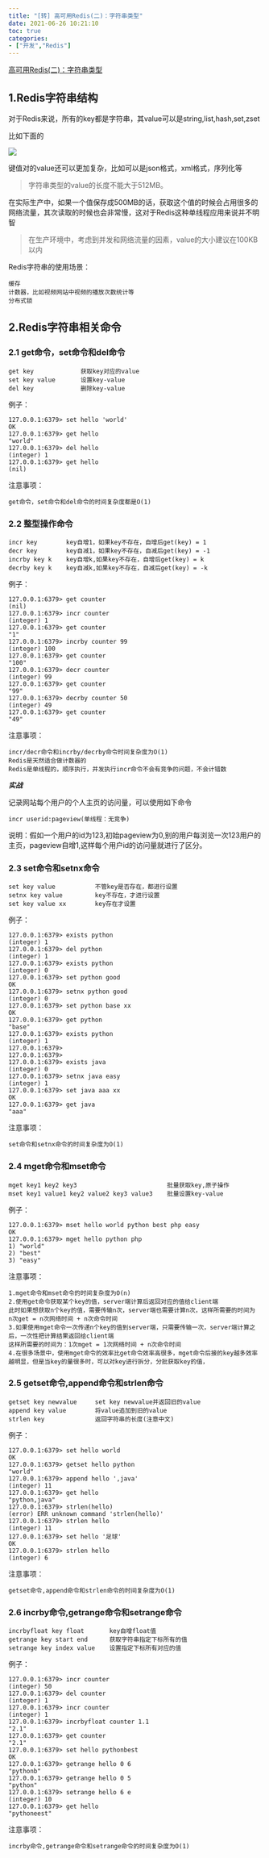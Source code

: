 ```yaml
---
title: "[转] 高可用Redis(二)：字符串类型"
date: 2021-06-26 10:21:10
toc: true
categories:
- ["开发","Redis"]
---
```


[高可用Redis(二)：字符串类型](https://www.cnblogs.com/renpingsheng/p/9774352.html)





## 1.Redis字符串结构

对于Redis来说，所有的key都是字符串，其value可以是string,list,hash,set,zset

比如下面的

![](https://file.wulicode.com/yuque/202208/04/23/0301U5Xe65tV.jpeg)

键值对的value还可以更加复杂，比如可以是json格式，xml格式，序列化等

> 字符串类型的value的长度不能大于512MB。


在实际生产中，如果一个值保存成500MB的话，获取这个值的时候会占用很多的网络流量，其次读取的时候也会非常慢，这对于Redis这种单线程应用来说并不明智

> 在生产环境中，考虑到并发和网络流量的因素，value的大小建议在100KB以内


Redis字符串的使用场景：

```
缓存
计数器，比如视频网站中视频的播放次数统计等
分布式锁
```


## 2.Redis字符串相关命令


### 2.1 get命令，set命令和del命令

```
get key             获取key对应的value
set key value       设置key-value
del key             删除key-value
```

例子：

```
127.0.0.1:6379> set hello 'world'
OK
127.0.0.1:6379> get hello
"world"
127.0.0.1:6379> del hello
(integer) 1
127.0.0.1:6379> get hello
(nil)
```

注意事项：

```
get命令，set命令和del命令的时间复杂度都是O(1)
```


### 2.2 整型操作命令

```
incr key        key自增1，如果key不存在，自增后get(key) = 1
decr key        key自减1，如果key不存在，自减后get(key) = -1
incrby key k    key自增k,如果key不存在，自增后get(key) = k
decrby key k    key自减k,如果key不存在，自减后get(key) = -k
```

例子：

```
127.0.0.1:6379> get counter
(nil)
127.0.0.1:6379> incr counter
(integer) 1
127.0.0.1:6379> get counter
"1"
127.0.0.1:6379> incrby counter 99
(integer) 100
127.0.0.1:6379> get counter
"100"
127.0.0.1:6379> decr counter
(integer) 99
127.0.0.1:6379> get counter
"99"
127.0.0.1:6379> decrby counter 50
(integer) 49
127.0.0.1:6379> get counter
"49"
```

注意事项：

```
incr/decr命令和incrby/decrby命令时间复杂度为O(1)
Redis是天然适合做计数器的
Redis是单线程的，顺序执行，并发执行incr命令不会有竞争的问题，不会计错数
```

**_实战_**

记录网站每个用户的个人主页的访问量，可以使用如下命令

```
incr userid:pageview(单线程：无竞争)
```

说明：假如一个用户的id为123,初始pageview为0,别的用户每浏览一次123用户的主页，pageview自增1,这样每个用户id的访问量就进行了区分。


### 2.3 set命令和setnx命令

```
set key value           不管key是否存在，都进行设置
setnx key value         key不存在，才进行设置
set key value xx        key存在才设置
```

例子：

```
127.0.0.1:6379> exists python
(integer) 1
127.0.0.1:6379> del python
(integer) 1
127.0.0.1:6379> exists python
(integer) 0
127.0.0.1:6379> set python good
OK
127.0.0.1:6379> setnx python good
(integer) 0
127.0.0.1:6379> set python base xx
OK
127.0.0.1:6379> get python
"base"
127.0.0.1:6379> exists python
(integer) 1
127.0.0.1:6379> 
127.0.0.1:6379> 
127.0.0.1:6379> exists java
(integer) 0
127.0.0.1:6379> setnx java easy
(integer) 1
127.0.0.1:6379> set java aaa xx
OK
127.0.0.1:6379> get java
"aaa"
```

注意事项：

```
set命令和setnx命令的时间复杂度为O(1)
```


### 2.4 mget命令和mset命令

```
mget key1 key2 key3                         批量获取key,原子操作
mset key1 value1 key2 value2 key3 value3    批量设置key-value
```

例子：

```
127.0.0.1:6379> mset hello world python best php easy
OK
127.0.0.1:6379> mget hello python php
1) "world"
2) "best"
3) "easy"
```

注意事项：

```
1.mget命令和mset命令的时间复杂度为O(n)
2.使用get命令获取某个key的值，server端计算后返回对应的值给client端
此时如果想获取n个key的值，需要传输n次，server端也需要计算n次，这样所需要的时间为 n次get = n次网络时间 + n次命令时间
3.如果使用mget命令一次传递n个key的值到server端，只需要传输一次，server端计算之后，一次性把计算结果返回给client端
这样所需要的时间为：1次mget = 1次网络时间 + n次命令时间
4.在很多场景中，使用mget命令的效率比get命令效率高很多，mget命令后接的key越多效率越明显，但是当key的量很多时，可以对key进行拆分，分批获取key的值，
```


### 2.5 getset命令,append命令和strlen命令

```
getset key newvalue     set key newvalue并返回旧的value
append key value        将value追加到旧的value
strlen key              返回字符串的长度(注意中文)
```

例子：

```
127.0.0.1:6379> set hello world
OK
127.0.0.1:6379> getset hello python
"world"
127.0.0.1:6379> append hello ',java'
(integer) 11
127.0.0.1:6379> get hello
"python,java"
127.0.0.1:6379> strlen(hello)
(error) ERR unknown command 'strlen(hello)'
127.0.0.1:6379> strlen hello
(integer) 11
127.0.0.1:6379> set hello '足球'
OK
127.0.0.1:6379> strlen hello
(integer) 6
```

注意事项：

```
getset命令,append命令和strlen命令的时间复杂度为O(1)
```


### 2.6 incrby命令,getrange命令和setrange命令

```
incrbyfloat key float       key自增float值
getrange key start end      获取字符串指定下标所有的值
setrange key index value    设置指定下标所有对应的值
```

例子：

```
127.0.0.1:6379> incr counter
(integer) 50
127.0.0.1:6379> del counter
(integer) 1
127.0.0.1:6379> incr counter
(integer) 1
127.0.0.1:6379> incrbyfloat counter 1.1
"2.1"
127.0.0.1:6379> get counter
"2.1"
127.0.0.1:6379> set hello pythonbest
OK
127.0.0.1:6379> getrange hello 0 6
"pythonb"
127.0.0.1:6379> getrange hello 0 5
"python"
127.0.0.1:6379> setrange hello 6 e
(integer) 10
127.0.0.1:6379> get hello
"pythoneest"
```

注意事项：

```
incrby命令,getrange命令和setrange命令的时间复杂度为O(1)
```

